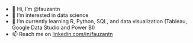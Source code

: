 - 👋 Hi, I’m @fauzantn
- 👀 I’m interested in data science
- 🌱 I’m currently learning R, Python, SQL, and data visualization (Tableau, Google Data Studio and Power BI)
- 📫 Reach me on [linkedin.com/in/fauzantn](https://www.linkedin.com/in/fauzantn)

<!---
fauzantn/fauzantn is a ✨ special ✨ repository because its `README.md` (this file) appears on your GitHub profile.
You can click the Preview link to take a look at your changes.
--->
